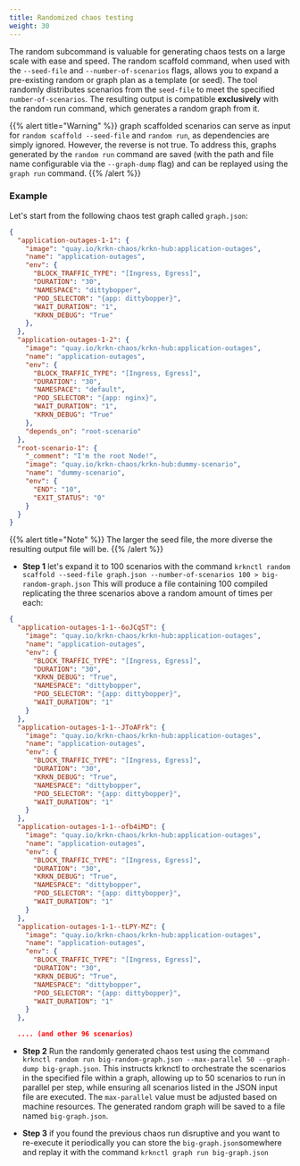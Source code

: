```yaml
---
title: Randomized chaos testing
weight: 30
---
```


The random subcommand is valuable for generating chaos tests on a large scale with ease and speed. The random scaffold command, when used with the `--seed-file` and `--number-of-scenarios` flags, allows you to expand a pre-existing random or graph plan as a template (or seed). The tool randomly distributes scenarios from the `seed-file` to meet the specified `number-of-scenarios`. The resulting output is compatible **exclusively** with the random run command, which generates a random graph from it.

{{% alert title="Warning" %}}
graph scaffolded scenarios can serve as input for `random scaffold --seed-file` and `random run`, as dependencies are simply ignored. However, the reverse is not true. To address this, graphs generated by the `random run` command are saved (with the path and file name configurable via the `--graph-dump` flag) and can be replayed using the `graph run` command.
{{% /alert %}}

### Example

Let's start from the following chaos test graph called `graph.json`:

```json
{
  "application-outages-1-1": {
    "image": "quay.io/krkn-chaos/krkn-hub:application-outages",
    "name": "application-outages",
    "env": {
      "BLOCK_TRAFFIC_TYPE": "[Ingress, Egress]",
      "DURATION": "30",
      "NAMESPACE": "dittybopper",
      "POD_SELECTOR": "{app: dittybopper}",
      "WAIT_DURATION": "1",
      "KRKN_DEBUG": "True"
    },
  },
  "application-outages-1-2": {
    "image": "quay.io/krkn-chaos/krkn-hub:application-outages",
    "name": "application-outages",
    "env": {
      "BLOCK_TRAFFIC_TYPE": "[Ingress, Egress]",
      "DURATION": "30",
      "NAMESPACE": "default",
      "POD_SELECTOR": "{app: nginx}",
      "WAIT_DURATION": "1",
      "KRKN_DEBUG": "True"
    },
    "depends_on": "root-scenario"
  },
  "root-scenario-1": {
    "_comment": "I'm the root Node!",
    "image": "quay.io/krkn-chaos/krkn-hub:dummy-scenario",
    "name": "dummy-scenario",
    "env": {
      "END": "10",
      "EXIT_STATUS": "0"
    }
  }
}
```
{{% alert title="Note" %}}
The larger the seed file, the more diverse the resulting output file will be.
{{% /alert %}}

- **Step 1** let's expand it to 100 scenarios with the command `krknctl random scaffold --seed-file graph.json --number-of-scenarios 100 > big-random-graph.json`
This will produce a file containing 100 compiled replicating the three scenarios above a random amount of times per each:

```json
{
  "application-outages-1-1--6oJCqST": {
    "image": "quay.io/krkn-chaos/krkn-hub:application-outages",
    "name": "application-outages",
    "env": {
      "BLOCK_TRAFFIC_TYPE": "[Ingress, Egress]",
      "DURATION": "30",
      "KRKN_DEBUG": "True",
      "NAMESPACE": "dittybopper",
      "POD_SELECTOR": "{app: dittybopper}",
      "WAIT_DURATION": "1"
    }
  },
  "application-outages-1-1--JToAFrk": {
    "image": "quay.io/krkn-chaos/krkn-hub:application-outages",
    "name": "application-outages",
    "env": {
      "BLOCK_TRAFFIC_TYPE": "[Ingress, Egress]",
      "DURATION": "30",
      "KRKN_DEBUG": "True",
      "NAMESPACE": "dittybopper",
      "POD_SELECTOR": "{app: dittybopper}",
      "WAIT_DURATION": "1"
    }
  },
  "application-outages-1-1--ofb4iMD": {
    "image": "quay.io/krkn-chaos/krkn-hub:application-outages",
    "name": "application-outages",
    "env": {
      "BLOCK_TRAFFIC_TYPE": "[Ingress, Egress]",
      "DURATION": "30",
      "KRKN_DEBUG": "True",
      "NAMESPACE": "dittybopper",
      "POD_SELECTOR": "{app: dittybopper}",
      "WAIT_DURATION": "1"
    }
  },
  "application-outages-1-1--tLPY-MZ": {
    "image": "quay.io/krkn-chaos/krkn-hub:application-outages",
    "name": "application-outages",
    "env": {
      "BLOCK_TRAFFIC_TYPE": "[Ingress, Egress]",
      "DURATION": "30",
      "KRKN_DEBUG": "True",
      "NAMESPACE": "dittybopper",
      "POD_SELECTOR": "{app: dittybopper}",
      "WAIT_DURATION": "1"
    }
  },

  .... (and other 96 scenarios)
```


- **Step 2** Run the randomly generated chaos test using the command `krknctl random run big-random-graph.json --max-parallel 50 --graph-dump big-graph.json`. This instructs krknctl to orchestrate the scenarios in the specified file within a graph, allowing up to 50 scenarios to run in parallel per step, while ensuring all scenarios listed in the JSON input file are executed. The `max-parallel` value must be adjusted based on machine resources. The generated random graph will be saved to a file named `big-graph.json`.

- **Step 3** if you found the previous chaos run disruptive and you want to re-execute it periodically you can store the `big-graph.json`somewhere and replay it with the command `krknctl graph run big-graph.json`